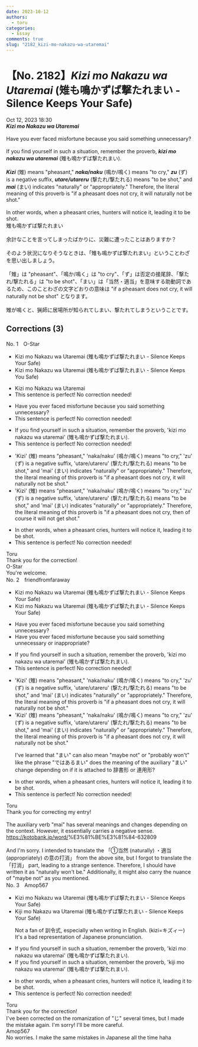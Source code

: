 ```yaml
---
date: 2023-10-12
authors:
  - toru
categories:
  - Essay
comments: true
slug: "2182_kizi-mo-nakazu-wa-utaremai"
---
```


# 【No. 2182】<strong><em>Kizi mo Nakazu wa Utaremai</strong></em> (雉も鳴かずば撃たれまい - Silence Keeps Your Safe)
<div class="date">Oct 12, 2023 18:30</div>
<div id="post"><div id="body_show_ori">
<strong><em>Kizi mo Nakazu wa Utaremai</strong></em><br/><br/>Have you ever faced misfortune because you said something unnecessary?<br/><br/>If you find yourself in such a situation, remember the proverb, <strong><em>kizi mo nakazu wa utaremai</em></strong> (雉も鳴かずば撃たれまい).<br/><br/><strong><em>Kizi</em></strong> (雉) means "pheasant," <strong><em>naka/naku</em></strong> (鳴か/鳴く) means "to cry," <strong><em>zu</em></strong> (ず) is a negative suffix, <strong><em>utare/utareru</em></strong> (撃たれ/撃たれる) means "to be shot," and <strong><em>mai</em></strong> (まい) indicates "naturally" or "appropriately." Therefore, the literal meaning of this proverb is "if a pheasant does not cry, it will naturally not be shot."<br/><br/>In other words, when a pheasant cries, hunters will notice it, leading it to be shot.
</div></div>

<!-- more -->

<div id="post_ja"><div id="body_show_mo">
雉も鳴かずば撃たれまい<br/><br/>余計なことを言ってしまったばかりに、災難に遭ったことはありますか？<br/><br/>そのよう状況になりそうなときは、「雉も鳴かずば撃たれまい」ということわざを思い出しましょう。<br/><br/>「雉」は "pheasant"、「鳴か/鳴く」は "to cry"、「ず」は否定の接尾辞、「撃たれ/撃たれる」は "to be shot"、「まい」は「当然・適当」を意味する助動詞であるため、このことわざの文字どおりの意味は "if a pheasant does not cry, it will naturally not be shot" となります。<br/><br/>雉が鳴くと、猟師に居場所が知られてしまい、撃たれてしまうということです。
</div></div>

## Corrections (3)
<div id="block"><div class="first_name"> No. 1　<span class="just_name">O-Star</span></div><div id="block2">
<ul class="correction_field">
<li class="incorrect">Kizi mo Nakazu wa Utaremai (雉も鳴かずば撃たれまい - Silence Keeps Your Safe)</li>
<li class="corrected correct">
Kizi mo Nakazu wa Utaremai (雉も鳴かずば撃たれまい - Silence Keeps <span class="f_bold">You </span>Safe)
</li>
</ul>
<ul class="correction_field">
<li class="incorrect">Kizi mo Nakazu wa Utaremai</li>
<li class="corrected perfect">This sentence is perfect! No correction needed!</li>
</ul>
<ul class="correction_field">
<li class="incorrect">Have you ever faced misfortune because you said something unnecessary?</li>
<li class="corrected perfect">This sentence is perfect! No correction needed!</li>
</ul>
<ul class="correction_field">
<li class="incorrect">If you find yourself in such a situation, remember the proverb, 'kizi mo nakazu wa utaremai' (雉も鳴かずば撃たれまい).</li>
<li class="corrected perfect">This sentence is perfect! No correction needed!</li>
</ul>
<ul class="correction_field">
<li class="incorrect">'Kizi' (雉) means "pheasant," 'naka/naku' (鳴か/鳴く) means "to cry," 'zu' (ず) is a negative suffix, 'utare/utareru' (撃たれ/撃たれる) means "to be shot," and 'mai' (まい) indicates "naturally" or "appropriately." Therefore, the literal meaning of this proverb is "if a pheasant does not cry, it will naturally not be shot."</li>
<li class="corrected correct">
'Kizi' (雉) means "pheasant," 'naka/naku' (鳴か/鳴く) means "to cry," 'zu' (ず) is a negative suffix, 'utare/utareru' (撃たれ/撃たれる) means "to be shot," and 'mai' (まい) indicates "naturally" or "appropriately." Therefore, the literal meaning of this proverb is "if a pheasant does not cry,<span class="f_bold"> then of course it will not get</span> shot."
</li>
</ul>
<ul class="correction_field">
<li class="incorrect">In other words, when a pheasant cries, hunters will notice it, leading it to be shot.</li>
<li class="corrected perfect">This sentence is perfect! No correction needed!</li>
</ul>
</div><div class="name"><span class="just_name">Toru</span><br>
Thank you for the correction!
</div>
<div class="name"><span class="just_name">O-Star</span><br>
You're welcome.
</div>
</div>
<div id="block"><div class="first_name"> No. 2　<span class="just_name">friendfromfaraway</span></div><div id="block2">
<ul class="correction_field">
<li class="incorrect">Kizi mo Nakazu wa Utaremai (雉も鳴かずば撃たれまい - Silence Keeps Your Safe)</li>
<li class="corrected correct">
Kizi mo Nakazu wa Utaremai (雉も鳴かずば撃たれまい - Silence Keeps You<span class="f_gray"><span class="sline">r</span></span> Safe)
</li>
</ul>
<ul class="correction_field">
<li class="incorrect">Have you ever faced misfortune because you said something unnecessary?</li>
<li class="corrected correct">
Have you ever faced misfortune because you said something unnecessary<span class="f_red"> or inappropriate</span>?
</li>
</ul>
<ul class="correction_field">
<li class="incorrect">If you find yourself in such a situation, remember the proverb, 'kizi mo nakazu wa utaremai' (雉も鳴かずば撃たれまい).</li>
<li class="corrected perfect">This sentence is perfect! No correction needed!</li>
</ul>
<ul class="correction_field">
<li class="incorrect">'Kizi' (雉) means "pheasant," 'naka/naku' (鳴か/鳴く) means "to cry," 'zu' (ず) is a negative suffix, 'utare/utareru' (撃たれ/撃たれる) means "to be shot," and 'mai' (まい) indicates "naturally" or "appropriately." Therefore, the literal meaning of this proverb is "if a pheasant does not cry, it will naturally not be shot."</li>
<li class="corrected correct">
'Kizi' (雉) means "pheasant," 'naka/naku' (鳴か/鳴く) means "to cry," 'zu' (ず) is a negative suffix, 'utare/utareru' (撃たれ/撃たれる) means "to be shot," and 'mai' (まい) indicates "naturally" or "appropriately." Therefore, the literal meaning of this proverb is "if a pheasant does not cry, it will naturally not be shot."
<p class="correction_comment">I've learned that "まい" can also mean "maybe not" or "probably won't" like the phrase "ではあるまい" does the meaning of the auxiliary "まい" change depending on if it is attached to 辞書形 or 連用形?</p>
</li>
</ul>
<ul class="correction_field">
<li class="incorrect">In other words, when a pheasant cries, hunters will notice it, leading it to be shot.</li>
<li class="corrected perfect">This sentence is perfect! No correction needed!</li>
</ul>
</div><div class="name"><span class="just_name">Toru</span><br>
Thank you for correcting my entry!<br/><br/>The auxiliary verb "mai" has several meanings and changes depending on the context. However, it essentially carries a negative sense.<br/><a href="https://kotobank.jp/word/" target="_blank">https://kotobank.jp/word/</a>%E3%81%BE%E3%81%84-632809<br/><br/>And I'm sorry. I intended to translate the 「①当然 (naturally) ・適当 (appropriately) の意の打消」 from the above site, but I forgot to translate the 「打消」 part, leading to a strange sentence. Therefore, I should have written it as "naturally won't be." Additionally, it might also carry the nuance of "maybe not" as you mentioned.
</div>
</div>
<div id="block"><div class="first_name"> No. 3　<span class="just_name">Amop567</span></div><div id="block2">
<ul class="correction_field">
<li class="incorrect">Kizi mo Nakazu wa Utaremai (雉も鳴かずば撃たれまい - Silence Keeps Your Safe)</li>
<li class="corrected correct">
Ki<span class="f_blue">j</span>i mo Nakazu wa Utaremai (雉も鳴かずば撃たれまい - Silence Keeps You<span class="sline"><span class="f_red">r</span></span> Safe)
<p class="correction_comment">Not a fan of 訓令式, especially when writing in English. (kizi=キズィー)<br/>It's a bad representation of Japanese pronunciation.</p>
</li>
</ul>
<ul class="correction_field">
<li class="incorrect">If you find yourself in such a situation, remember the proverb, 'kizi mo nakazu wa utaremai' (雉も鳴かずば撃たれまい).</li>
<li class="corrected correct">
If you find yourself in such a situation, remember the proverb, 'ki<span class="f_blue">j</span>i mo nakazu wa utaremai' (雉も鳴かずば撃たれまい).
</li>
</ul>
<ul class="correction_field">
<li class="incorrect">In other words, when a pheasant cries, hunters will notice it, leading it to be shot.</li>
<li class="corrected perfect">This sentence is perfect! No correction needed!</li>
</ul>
</div><div class="name"><span class="just_name">Toru</span><br>
Thank you for the correction!<br/>I've been corrected on the romanization of "じ" several times, but I made the mistake again. I'm sorry! I'll be more careful.
</div>
<div class="name"><span class="just_name">Amop567</span><br>
No worries. I make the same mistakes in Japanese all the time haha
</div>
</div>
